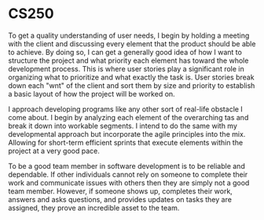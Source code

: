 # CS250
To get a quality understanding of user needs, I begin by holding a meeting with the client and discussing every element that the product should be able to achieve. By doing so, I can get a generally good idea of how I want to structure the project and what priority each element has toward the whole development process. This is where user stories play a significant role in organizing what to prioritize and what exactly the task is. User stories break down each "wnt" of the client and sort them by size and priority to establish a basic layout of how the project will be worked on. 

I approach developing programs like any other sort of real-life obstacle I come about. I begin by analyzing each element of the overarching tas and break it down into workable segments. I intend to do the same with my developmental approach but incorporate the agile principles into the mix. Allowing for short-term efficient sprints that execute elements within the project at a very good pace. 

To be a good team member in software development is to be reliable and dependable. If other individuals cannot rely on someone to complete their work and communicate issues with others then they are simply not a good team member.  However, if someone shows up, completes their work, answers and asks questions, and provides updates on tasks they are assigned, they prove an incredible asset to the team.
